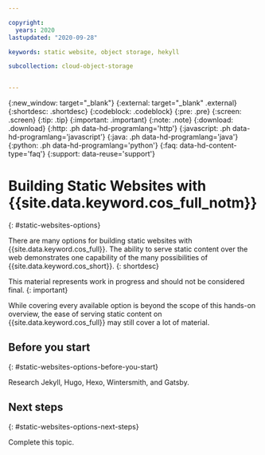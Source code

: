 ```yaml
---

copyright:
  years: 2020
lastupdated: "2020-09-28"

keywords: static website, object storage, hekyll 

subcollection: cloud-object-storage


---
```

{:new_window: target="_blank"}
{:external: target="_blank" .external}
{:shortdesc: .shortdesc}
{:codeblock: .codeblock}
{:pre: .pre}
{:screen: .screen}
{:tip: .tip}
{:important: .important}
{:note: .note}
{:download: .download}
{:http: .ph data-hd-programlang='http'}
{:javascript: .ph data-hd-programlang='javascript'}
{:java: .ph data-hd-programlang='java'}
{:python: .ph data-hd-programlang='python'}
{:faq: data-hd-content-type='faq'}
{:support: data-reuse='support'}

# Building Static Websites with {{site.data.keyword.cos_full_notm}}
{: #static-websites-options}

There are many options for building static websites with {{site.data.keyword.cos_full}}. The ability to serve static content over the web demonstrates one capability of the many possibilities of {{site.data.keyword.cos_short}}.
{: shortdesc}

This material represents work in progress and should not be considered final.
{: important}

While covering every available option is beyond the scope of this hands-on overview, the ease of serving static content on {{site.data.keyword.cos_full}} may still cover a lot of material.

## Before you start
{: #static-websites-options-before-you-start}

Research Jekyll, Hugo, Hexo, Wintersmith, and Gatsby.

## Next steps
{: #static-websites-options-next-steps}

Complete this topic.
